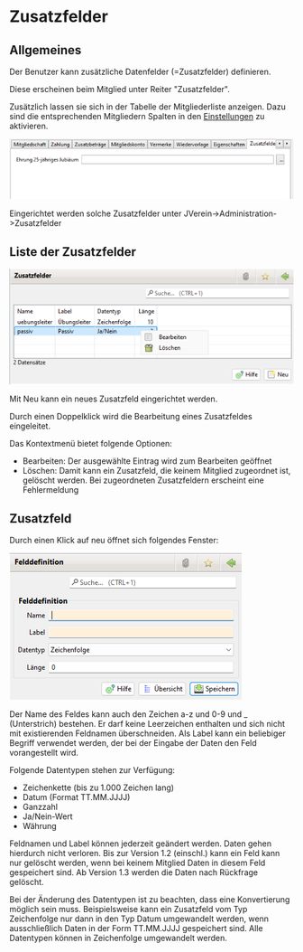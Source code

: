 # Zusatzfelder

## Allgemeines

Der Benutzer kann zusätzliche Datenfelder (=Zusatzfelder) definieren.

Diese erscheinen beim Mitglied unter Reiter "Zusatzfelder".

Zusätzlich lassen sie sich in der Tabelle der Mitgliederliste anzeigen. Dazu sind die entsprechenden Mitgliedern Spalten in den [Einstellungen](../../../3.0/administration/einstellungen/spalten.md) zu aktivieren.

![](../../../../allgemeine-funktionen/administration/mitglieder/img/Mitgliedzusatzfelder.png)

Eingerichtet werden solche Zusatzfelder unter JVerein->Administration->Zusatzfelder

## Liste der Zusatzfelder

![](../../../../allgemeine-funktionen/administration/mitglieder/img/Zusatzfelder.png)

Mit Neu kann ein neues Zusatzfeld eingerichtet werden.

Durch einen Doppelklick wird die Bearbeitung eines Zusatzfeldes eingeleitet.

Das Kontextmenü bietet folgende Optionen:

* Bearbeiten: Der ausgewählte Eintrag wird zum Bearbeiten geöffnet
* Löschen: Damit kann ein Zusatzfeld, die keinem Mitglied zugeordnet ist, gelöscht werden. Bei zugeordneten Zusatzfeldern erscheint eine Fehlermeldung

## Zusatzfeld

Durch einen Klick auf neu öffnet sich folgendes Fenster:

![](../../../../allgemeine-funktionen/administration/mitglieder/img/Zusatzfeld.png)

Der Name des Feldes kann auch den Zeichen a-z und 0-9 und \_ (Unterstrich) bestehen. Er darf keine Leerzeichen enthalten und sich nicht mit existierenden Feldnamen überschneiden. Als Label kann ein beliebiger Begriff verwendet werden, der bei der Eingabe der Daten den Feld vorangestellt wird.

Folgende Datentypen stehen zur Verfügung:

* Zeichenkette (bis zu 1.000 Zeichen lang)
* Datum (Format TT.MM.JJJJ)
* Ganzzahl
* Ja/Nein-Wert
* Währung

Feldnamen und Label können jederzeit geändert werden. Daten gehen hierdurch nicht verloren. Bis zur Version 1.2 (einschl.) kann ein Feld kann nur gelöscht werden, wenn bei keinem Mitglied Daten in diesem Feld gespeichert sind. Ab Version 1.3 werden die Daten nach Rückfrage gelöscht.

Bei der Änderung des Datentypen ist zu beachten, dass eine Konvertierung möglich sein muss. Beispielsweise kann ein Zusatzfeld vom Typ Zeichenfolge nur dann in den Typ Datum umgewandelt werden, wenn ausschließlich Daten in der Form TT.MM.JJJJ gespeichert sind. Alle Datentypen können in Zeichenfolge umgewandelt werden.
